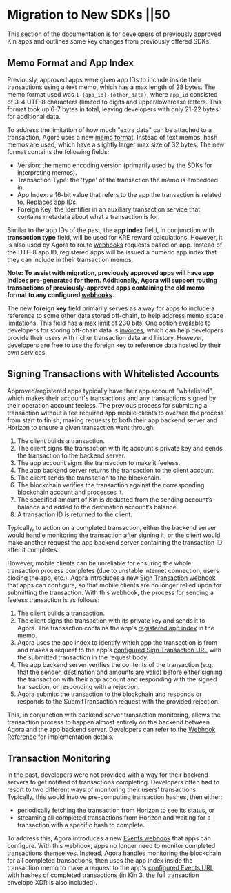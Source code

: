# Migration to New SDKs ||50

This section of the documentation is for developers of previously approved Kin apps and outlines some key changes from previously offered SDKs.

## Memo Format and App Index

Previously, approved apps were given app IDs to include inside their transactions using a text memo, which has a max length of 28 bytes. The memo format used was `1-{app_id}-{other_data}`, where `app_id` consisted of 3-4 UTF-8 characters (limited to digits and upper/lowercase letters. This format took up 6-7 bytes in total, leaving developers with only 21-22 bytes for additional data.

To address the limitation of how much "extra data" can be attached to a transaction, Agora uses a new [memo format](/docs/how-it-works/#kin-binary-memo-format). Instead of text memos, hash memos are used, which have a slightly larger max size of 32 bytes. The new format contains the following fields:

- Version: the memo encoding version (primarily used by the SDKs for interpreting memos).
- Transaction Type: the 'type' of the transaction the memo is embedded in.
- App Index: a 16-bit value that refers to the app the transaction is related to. Replaces app IDs.
- Foreign Key: the identifier in an auxiliary transaction service that contains metadata about what a transaction is for.

Similar to the app IDs of the past, the **app index** field, in conjunction with **transaction type** field, will be used for KRE reward calculations. However, it is also used by Agora to route [webhooks](/docs/how-it-works/#webhooks) requests based on app. Instead of the UTF-8 app ID, registered apps will be issued a numeric app index that they can include in their transaction memos.

**Note: To assist with migration, previously approved apps will have app indices pre-generated for them. Additionally, Agora will support routing transactions of previously-approved apps containing the old memo format to any configured [webhooks](/docs/how-it-works/#webhooks).**

The new **foreign key** field primarily serves as a way for apps to include a reference to some other data stored off-chain, to help address memo space limitations. This field has a max limit of 230 bits. One option available to developers for storing off-chain data is [invoices](/docs/how-it-works/#invoices), which can help developers provide their users with richer transaction data and history. However, developers are free to use the foreign key to reference data hosted by their own services.

## Signing Transactions with Whitelisted Accounts

Approved/registered apps typically have their app account "whitelisted", which makes their account's transactions and any transactions signed by their operation account feeless. The previous process for submitting a transaction without a fee required app mobile clients to oversee the process from start to finish, making requests to both their app backend server and Horizon to ensure a given transaction went through:

1. The client builds a transaction.
2. The client signs the transaction with its account's private key and sends the transaction to the backend server.
3. The app account signs the transaction to make it feeless.
4. The app backend server returns the transaction to the client account.
5. The client sends the transaction to the blockchain.
6. The blockchain verifies the transaction against the corresponding blockchain account and processes it.
7. The specified amount of Kin is deducted from the sending account’s balance and added to the destination account’s balance.
8. A transaction ID is returned to the client.

Typically, to action on a completed transaction, either the backend server would handle monitoring the transaction after signing it, or the client would make another request the app backend server containing the transaction ID after it completes.

However, mobile clients can be unreliable for ensuring the whole transaction process completes (due to unstable internet connection, users closing the app, etc.). Agora introduces a new [Sign Transaction webhook](/docs/how-it-works/#sign-transaction) that apps can configure, so that mobile clients are no longer relied upon for submitting the transaction. With this webhook, the process for sending a feeless transaction is as follows:

1. The client builds a transaction.
2. The client signs the transaction with its private key and sends it to Agora. The transaction contains the app's [registered app index](/docs/app-registration/) in the memo.
3. Agora uses the app index to identify which app the transaction is from and makes a request to the app's [configured Sign Transaction URL](/docs/app-registration/#configurable-options) with the submitted transaction in the request body.
4. The app backend server verifies the contents of the transaction (e.g. that the sender, destination and amounts are valid) before either signing the transaction with their app account and responding with the signed transaction, or responding with a rejection.
5. Agora submits the transaction to the blockchain and responds or responds to the SubmitTransaction request with the provided rejection.

This, in conjunction with backend server transaction monitoring, allows the transaction process to happen almost entirely on the backend between Agora and the app backend server. Developers can refer to the [Webhook Reference](/docs/agora-webhook-reference/) for implementation details.

## Transaction Monitoring

In the past, developers were not provided with a way for their backend servers to get notified of transactions completing. Developers often had to resort to two different ways of monitoring their users' transactions. Typically, this would involve pre-computing transaction hashes, then either:

- periodically fetching the transaction from Horizon to see its status, or
- streaming all completed transactions from Horizon and waiting for a transaction with a specific hash to complete.

To address this, Agora introduces a new [Events webhook](/docs/how-it-works/#events) that apps can configure. With this webhook, apps no longer need to monitor completed transactions themselves. Instead, Agora handles monitoring the blockchain for all completed transactions, then uses the app index inside the transaction memo to make a request to the app's [configured Events URL](/docs/app-registration/#configurable-options) with hashes of completed transactions (in Kin 3, the full transaction envelope XDR is also included).
